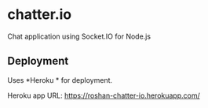 # chatter.io
Chat application using Socket.IO for Node.js

## Deployment
Uses *Heroku * for deployment.

Heroku app URL: https://roshan-chatter-io.herokuapp.com/
